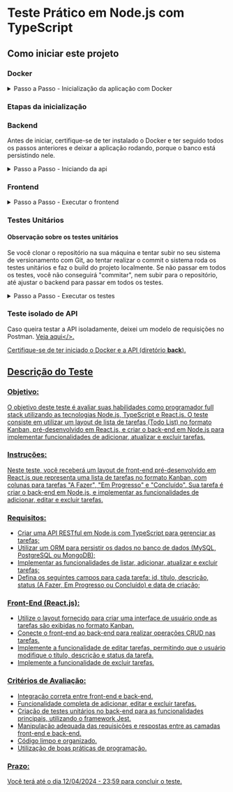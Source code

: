 # Teste Prático em Node.js com TypeScript

## Como iniciar este projeto

### Docker

<details>
  <summary>Passo a Passo - Inicialização da aplicação com Docker</summary>
  <ul>
    <li>Clone o repositório na sua máquina.</li>
    <li>Na pasta <strong>back</strong> e na pasta <strong>front</strong> renomeie o arquivo <code>.env.example</code>, apagando a extensão <code>.example</code>.</li>
    <li>Caso não tenha, instale o Docker de acordo com seu sistema operacional <a href='https://docs.docker.com/engine/install/ubuntu/' target='_blank'>clicando aqui</a> e seguindo os passos.</li>
    <li>Depois instale o Docker Compose <a href='https://docs.docker.com/engine/install/ubuntu/' target='_blank'>clicando aqui</a> e seguindo os passos.</li>
    <li>Em seguida, na pasta raíz do projeto, rode o comando <code>docker compose up --build -d</code>. Este comando iniciará o Docker Compose e fará o build das etapas necessárias para que a aplicação rode localmente.</li>
  </ul>
</details>

### Etapas da inicialização

### Backend

Antes de iniciar, certifique-se de ter instalado o Docker e ter seguido todos os passos anteriores e deixar a aplicação rodando, porque o banco está persistindo nele.

<details>
  <summary>Passo a Passo - Iniciando da api</summary>
  <ul>
    <li>Na pasta <strong>back</strong>, rode o comando <code>npm install</code> para instalar as dependências.</li>
    <li>Caso ainda não tenha feito, renomeie o arquivo <code>.env.example</code>, apagando a extensão <code>.example</code>.</li>
    <li>Depois, na linha de comando, digite o comando <code>npm run dev</code> para iniciar em ambiente de desenvolvimento a aplicação na rota <code>localhost:8181</code>.</li>
    <li>Por fim, para testar a API faça uma requisição do tipo <strong>GET</strong> para a rota <code>http://localhost:8181/api/tasks</code>. Mais detalhes sobre testes serão abordados no próximo tópico.</li>
  </ul>
</details>

### Frontend

<details>
  <summary>Passo a Passo - Executar o frontend</summary>
  <ul>
    <li>Na pasta <strong>front</strong>, rode o comando <code>npm install</code> para instalar as dependências.</li>
    <li>Caso ainda não tenha feito, renomeie o arquivo <code>.env.example</code>, apagando a extensão <code>.example</code>.</li>
    <li>Depois, na linha de comando, digite o comando <code>npm run dev</code> para iniciar em ambiente de desenvolvimento a aplicação na rota <code>localhost:5173</code>.</li>
  </ul>
</details>

### Testes Unitários

#### Observação sobre os testes unitários

Se você clonar o repositório na sua máquina e tentar subir no seu sistema de versionamento com Git, ao tentar realizar o commit o sistema roda os testes unitários e faz o build do projeto localmente. Se não passar em todos os testes, você não conseguirá "commitar", nem subir para o repositório, até ajustar o backend para passar em todos os testes.

<details>
  <summary>Passo a Passo - Executar os testes</summary>
  <ul>
    <li>Com as dependências instaladas, entre na pasta <code>back</code> e rode o comando <code>npm run test</code>.</li>
  </ul>
</details>

### Teste isolado de API

Caso queira testar a API isoladamente, deixei um modelo de requisições no Postman. <a href='https://www.postman.com/wesleysantossts/workspace/testes-tcnicos/collection/19735236-12169c74-47dd-4aae-9c11-72fedee169fa?action=share&creator=19735236' target='_blank'>Veja aqui</>.

Certifique-se de ter iniciado o Docker e a API (diretório **back**).

## Descrição do Teste

### Objetivo:
O objetivo deste teste é avaliar suas habilidades como programador full stack utilizando as tecnologias Node.js, TypeScript e React.js. O teste consiste em utilizar um layout de lista de tarefas (Todo List) no formato Kanban, pré-desenvolvido em React.js, e criar o back-end em Node.js para implementar funcionalidades de adicionar, atualizar e excluir tarefas.

### Instruções:
Neste teste, você receberá um layout de front-end pré-desenvolvido em React.js que representa uma lista de tarefas no formato Kanban, com colunas para tarefas "A Fazer", "Em Progresso" e "Concluído". Sua tarefa é criar o back-end em Node.js, e implementar as funcionalidades de adicionar, editar e excluir tarefas.

### Requisitos:
- Criar uma API RESTful em Node.js com TypeScript para gerenciar as tarefas;
- Utilizar um ORM para persistir os dados no banco de dados (MySQL, PostgreSQL ou MongoDB);
- Implementar as funcionalidades de listar, adicionar, atualizar e excluir tarefas;
- Defina os seguintes campos para cada tarefa: id, título, descrição, status (A Fazer, Em Progresso ou Concluído) e data de criação;

### Front-End (React.js):
- Utilize o layout fornecido para criar uma interface de usuário onde as tarefas são exibidas no formato Kanban.
- Conecte o front-end ao back-end para realizar operações CRUD nas tarefas.
- Implemente a funcionalidade de editar tarefas, permitindo que o usuário modifique o título, descrição e status da tarefa.
- Implemente a funcionalidade de excluir tarefas.

### Critérios de Avaliação:
- Integração correta entre front-end e back-end.
- Funcionalidade completa de adicionar, editar e excluir tarefas.
- Criação de testes unitários no back-end para as funcionalidades principais, utilizando o framework Jest.
- Manipulação adequada das requisições e respostas entre as camadas front-end e back-end.
- Código limpo e organizado.
- Utilização de boas práticas de programação.

### Prazo:
Você terá até o dia 12/04/2024 - 23:59 para concluir o teste.
